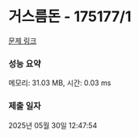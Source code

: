# 거스름돈 - 175177/1 

[문제 링크](https://level.goorm.io/exam/175177/%EA%B1%B0%EC%8A%A4%EB%A6%84-%EB%8F%88/quiz/1) 

### 성능 요약

메모리: 31.03 MB, 시간: 0.03 ms

### 제출 일자

2025년 05월 30일 12:47:54


